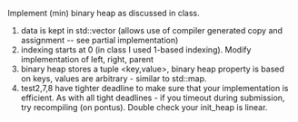 Implement (min) binary heap as discussed in class.

1) data is kept in std::vector (allows use of compiler generated copy and
   assignment -- see partial implementation)
2) indexing starts at 0 (in class I used 1-based indexing). Modify implementation of left, right, parent
3) binary heap stores a tuple <key,value>, binary heap property is based on
   keys, values are arbitrary - similar to std::map. 
4) test2,7,8 have tighter deadline to make sure that your implementation is efficient.
   As with all tight deadlines - if you timeout during submission, try recompiling (on pontus).
   Double check your init_heap is linear. 
